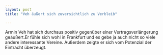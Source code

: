 ```yaml
---
layout: post
title: "Veh äußert sich zuversichtlich zu Verbleib"

---
```


Armin Veh hat sich durchaus positiv gegenüber einer Vertragsverlängerung geäußert.Er fühle sich wohl in Frankfurt und es gebe ja auch nicht so viele andere interessante Vereine. Außerdem zeigte er sich vom Potenzial der Eintracht überzeugt. 


